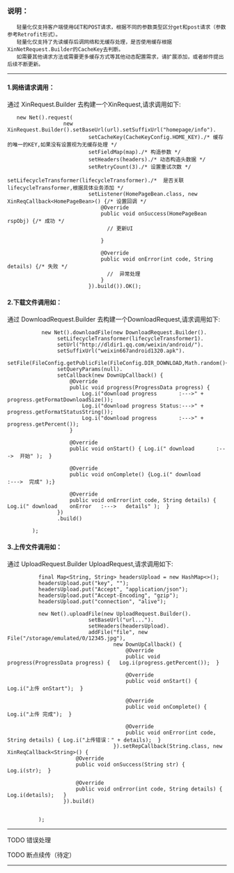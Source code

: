 
### 说明：
       轻量化仅支持客户端使用GET和POST请求，根据不同的参数类型区分get和post请求（参数参考Retrofit形式）。
       轻量化仅支持了先读缓存后调网络和无缓存处理，是否使用缓存根据XinNetRequest.Builder的CacheKey去判断。
       如需要其他请求方法或需要更多缓存方式等其他动态配置需求，请扩展添加，或者邮件提出后续不断更新。


---------------------------------------------------------------------------------------------------------------------------
#### 1.网络请求调用：

 通过 XinRequest.Builder 去构建一个XinRequest,请求调用如下:
```
   new Net().request(
                  new XinRequest.Builder().setBaseUrl(url).setSuffixUrl("homepage/info").
                          setCacheKey(CacheKeyConfig.HOME_KEY)./* 缓存的唯一的KEY,如果没有设置视为无缓存处理 */
                          setFieldMap(map)./* 构造参数 */
                          setHeaders(headers)./* 动态构造头数据 */
                          setRetryCount(3)./* 设置重试次数 */
                          setLifecycleTransformer(lifecycleTransformer)./*  是否关联lifecycleTransformer,根据具体业务添加 */
                          setListener(HomePageBean.class, new XinReqCallback<HomePageBean>() {/* 设置回调 */
                              @Override
                              public void onSuccess(HomePageBean rspObj) {/* 成功 */
                                // 更新UI

                              }

                              @Override
                              public void onError(int code, String details) {/* 失败 */
                                //  异常处理
                              }
                          }).build()).OK();
 ```
#### 2.下载文件调用如：
通过 DownloadRequest.Builder 去构建一个DownloadRequest,请求调用如下:
```
           new Net().downloadFile(new DownloadRequest.Builder().
                setLifecycleTransformer(lifecycleTransformer1).
                setUrl("http://dldir1.qq.com/weixin/android/").
                setSuffixUrl("weixin667android1320.apk").
                setFile(FileConfig.getPublicFile(FileConfig.DIR_DOWNLOAD,Math.random()+".apk")).
                setQueryParams(null).
                setCallback(new DownUpCallback() {
                    @Override
                    public void progress(ProgressData progress) {
                        Log.i("download progress       :--->" + progress.getFormatDownloadSize());
                        Log.i("download progress Status:--->" + progress.getFormatStatusString());
                        Log.i("download progress       :--->" + progress.getPercent());
                    }

                    @Override
                    public void onStart() { Log.i(" download       :--->  开始" );  }

                    @Override
                    public void onComplete() {Log.i(" download       :--->  完成" );}

                    @Override
                    public void onError(int code, String details) {  Log.i(" download    onError   :--->   details" );  }
                })
                .build()

        );
```

#### 3.上传文件调用如：
通过 UploadRequest.Builder UploadRequest,请求调用如下:
  ```
            final Map<String, String> headersUpload = new HashMap<>();
            headersUpload.put("key", "");
            headersUpload.put("Accept", "application/json");
            headersUpload.put("Accept-Encoding", "gzip");
            headersUpload.put("connection", "alive");
            
            new Net().uploadFile(new UploadRequest.Builder().
                            setBaseUrl("url...").
                            setHeaders(headersUpload).
                            addFile("file", new File("/storage/emulated/0/12345.jpg"),
                                    new DownUpCallback() {
                                        @Override
                                        public void progress(ProgressData progress) {   Log.i(progress.getPercent());  }

                                        @Override
                                        public void onStart() {  Log.i("上传 onStart");  }

                                        @Override
                                        public void onComplete() {   Log.i("上传 完成");  }

                                        @Override
                                        public void onError(int code, String details) { Log.i("上传错误：" + details);  }
                                    }).setRepCallback(String.class, new XinReqCallback<String>() {
                        @Override
                        public void onSuccess(String str) {   Log.i(str);  }

                        @Override
                        public void onError(int code, String details) {   Log.i(details);   }
                    }).build()


            );
```

--------------------------------------------------------------------------------------------------------------------------

  TODO  错误处理

  TODO 断点续传（待定）

--------------------------------------------------------------------------------------------------------------------------






